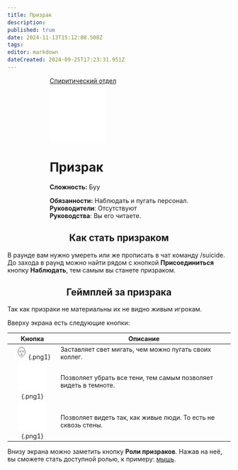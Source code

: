 ```yaml
---
title: Призрак
description: 
published: true
date: 2024-11-13T15:12:08.508Z
tags: 
editor: markdown
dateCreated: 2024-09-25T17:23:31.951Z
---
```


<div style="display: flex; justify-content: center;">
<div class="roles-passport sp">
  <div class="title sp"><a href="/roles/spiritualisticdepartment">Спиритический отдел</a></div>
  <div>
    <div><div><img src="/roles/ghost.png" id="img"></div></div>
  <div><div>
    <h1>Призрак</h1>
    <p><strong>Сложность:</strong> Буу</p>
    <strong>Обязанности:</strong> Наблюдать и пугать персонал.<br>
    <b>Руководители</b>: Отсутствуют<br>
    <b>Руководства</b>: Вы его читаете.
  </div></div>
  </div>
</div>
</div>

## <center>Как стать призраком

В раунде вам нужно умереть или же прописать в чат команду /suicide.
До захода в раунд можно найти рядом с кнопкой <b>Присоединиться</b> кнопку <b>Наблюдать</b>, тем самым вы станете призраком.

## <center>Геймплей за призрака<center>

Так как призраки не материальны их не видно живым игрокам.

Вверху экрана есть следующие кнопки:

<div class="table"><center>
  
| Кнопка | Описание |
|--------|----------|
|<center>![scream1.png](/roles/some_service_shet/scream.png){.png1}</center> | Заставляет свет мигать, чем можно пугать своих коллег. |
|<center>![light.svg.192dpi.png](/roles/some_service_shet/light.svg.192dpi.png){.png1}</center> | Позволяет убрать все тени, тем самым позволяет видеть в темноте. |
|<center>![vv.svg.192dpi.png](/roles/some_service_shet/vv.svg.192dpi.png){.png1}</center> | Позволяет видеть так, как живые люди. То есть не сквозь стены. |
</center>
</div>

Внизу экрана можно заметить кнопку <b>Роли призраков</b>. Нажав на неё, вы сможете стать доступной ролью, к примеру: <a href="/roles/mouse">мышь</a>.

<div class="ptable"></div>